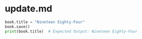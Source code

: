 # update.md
```python
book.title = "Nineteen Eighty-Four"
book.save()
print(book.title)  # Expected Output: Nineteen Eighty-Four
